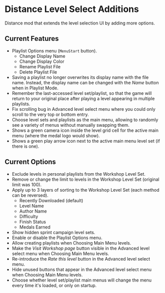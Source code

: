 # Distance Level Select Additions

Distance mod that extends the level selection UI by adding more options.

## Current Features

* Playlist Options menu (`MenuStart` button).
	* Change Display Name
	* Change Display Color
	* Rename Playlist File
	* Delete Playlist File
* Saving a playlist no longer overwrites its display name with the file name. Instead, the display name can be changed with the *Name* button when in Playlist Mode.
* Remember the last-accessed level set/playlist, so that the game will return to your original place after playing a level appearing in multiple playlists.
* Fix scrolling bug in Advanced level select menu where you could only scroll to the very top or bottom entry.
* Choose level sets and playlists as the main menu, allowing to randomly see a variety of menus without manually swapping them.
* Shows a green camera icon inside the level grid cell for the active main menu (where the medal logo would show).
* Shows a green play arrow icon next to the active main menu level set (if there is one).

## Current Options

* Exclude levels in personal playlists from the Workshop Level Set.
* Remove or change the limit to levels in the Workshop Level Set (original limit was 100).
* Apply up to 3 layers of sorting to the Workshop Level Set (each method can be reversed).
    * Recently Downloaded (default)
	* Level Name
	* Author Name
	* Difficulty
	* Finish Status
	* Medals Earned
* Show hidden sprint campaign level sets.
* Enable or disable the Playlist Options menu.
* Allow creating playlists when Choosing Main Menu levels.
* Make the *Visit Workshop page* button visible in the Advanced level select menu when Choosing Main Menu levels.
* Re-introduce the *Rate this level* button in the Advanced level select menu.
* Hide unused buttons that appear in the Advanced level select menu when Choosing Main Menu levels.
* Choose whether level set/playlist main menus will change the menu every time it's loaded, or only on startup.
